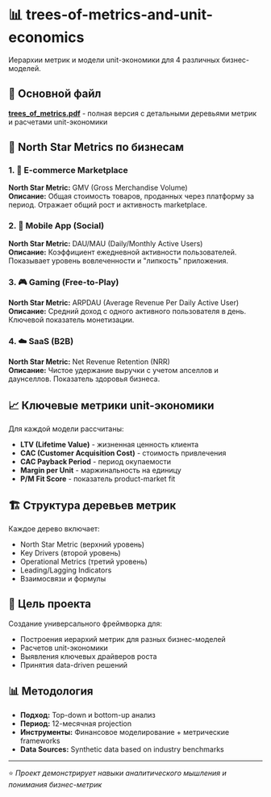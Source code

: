 # 📊 trees-of-metrics-and-unit-economics

Иерархии метрик и модели unit-экономики для 4 различных бизнес-моделей.

## 📄 Основной файл

**[trees_of_metrics.pdf](trees_of_metrics.pdf)** - полная версия с детальными деревьями метрик и расчетами unit-экономики

## 🎯 North Star Metrics по бизнесам

### 1. 🛒 E-commerce Marketplace
**North Star Metric:** GMV (Gross Merchandise Volume)  
**Описание:** Общая стоимость товаров, проданных через платформу за период. Отражает общий рост и активность marketplace.

### 2. 📱 Mobile App (Social)
**North Star Metric:** DAU/MAU (Daily/Monthly Active Users)  
**Описание:** Коэффициент ежедневной активности пользователей. Показывает уровень вовлеченности и "липкость" приложения.

### 3. 🎮 Gaming (Free-to-Play)
**North Star Metric:** ARPDAU (Average Revenue Per Daily Active User)  
**Описание:** Средний доход с одного активного пользователя в день. Ключевой показатель монетизации.

### 4. ☁️ SaaS (B2B)
**North Star Metric:** Net Revenue Retention (NRR)  
**Описание:** Чистое удержание выручки с учетом апселлов и даунселлов. Показатель здоровья бизнеса.

## 📈 Ключевые метрики unit-экономики

Для каждой модели рассчитаны:
- **LTV (Lifetime Value)** - жизненная ценность клиента
- **CAC (Customer Acquisition Cost)** - стоимость привлечения
- **CAC Payback Period** - период окупаемости
- **Margin per Unit** - маржинальность на единицу
- **P/M Fit Score** - показатель product-market fit

## 🏗️ Структура деревьев метрик

Каждое дерево включает:
- North Star Metric (верхний уровень)
- Key Drivers (второй уровень)
- Operational Metrics (третий уровень)
- Leading/Lagging Indicators
- Взаимосвязи и формулы

## 🎯 Цель проекта

Создание универсального фреймворка для:
- Построения иерархий метрик для разных бизнес-моделей
- Расчетов unit-экономики
- Выявления ключевых драйверов роста
- Принятия data-driven решений

## 📊 Методология

- **Подход:** Top-down и bottom-up анализ
- **Период:** 12-месячная projection
- **Инструменты:** Финансовое моделирование + метрические frameworks
- **Data Sources:** Synthetic data based on industry benchmarks

---

⭐ *Проект демонстрирует навыки аналитического мышления и понимания бизнес-метрик*
